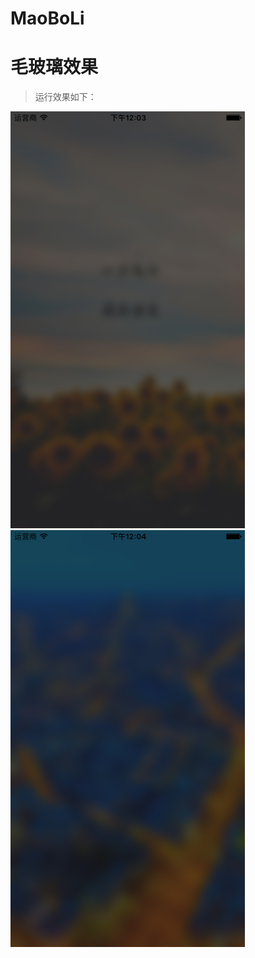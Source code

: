 # MaoBoLi
# 毛玻璃效果
> 运行效果如下：

![](https://raw.githubusercontent.com/AbelSu131/MaoBoLi/master/sc1.png)  ![](https://raw.githubusercontent.com/AbelSu131/MaoBoLi/master/sc2.png)
